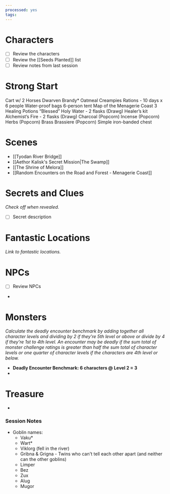 ```yaml
---
processed: yes
tags:
---
```

# Characters
- [ ]  Review the characters
- [ ]  Review the [[Seeds Planted]] list
- [ ]  Review notes from last session

# Strong Start

Cart w/ 2 Horses
Dwarven Brandy*
Oatmeal Creampies 
Rations - 10 days x 6 people
Water-proof bags
6-person tent
Map of the Menagerie Coast
3 Healing Potions
“Blessed” Holy Water - 2 flasks (Drawg)
Healer’s kit
Alchemist’s Fire - 2 flasks (Drawg)
Charcoal (Popcorn)
Incense (Popcorn)
Herbs (Popcorn)
Brass Brassiere (Popcorn)
Simple iron-banded chest 
# Scenes
- [[Tyodan River Bridge]]
- [[Aethor Kalisk's Secret Mission|The Swamp]]
- [[The Shrine of Melora]]
- [[Random Encounters on the Road and Forest - Menagerie Coast]]
# Secrets and Clues
*Check off when revealed.*

* [ ]  Secret description 
  
# Fantastic Locations
*Link to fantastic locations.*

# NPCs
- [ ]  Review NPCs
- 

# Monsters
*Calculate the deadly encounter benchmark by adding together all character levels and dividing by 2 if they're 5th level or above or divide by 4 if they're 1st to 4th level. An encounter may be deadly if the sum total of monster challenge ratings is greater than half the sum total of character levels or one quarter of character levels if the characters are 4th level or below.*

- **Deadly Encounter Benchmark: 6 characters @ Level 2 = 3**
- 

# Treasure
- 

### Session Notes
- Goblin names:
	- Vaku*
	- Wart*
	- Viklorg (fell in the river)
	- Gribna & Grigna - Twins who can't tell each other apart (and neither can the other goblins)
	- Limper
	- Bez
	- Zux
	- Alug
	- Mugor